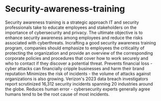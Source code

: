 # Security-awareness-training
Security awareness training is a strategic approach IT and security professionals take to educate employees and stakeholders on the importance of cybersecurity and privacy. The ultimate objective is to enhance security awareness among employees and
reduce the risks associated with cyberthreats.
Incrafting a good security awareness training program, companies should emphasize to employees the criticality of protecting the organization and provide an overview of the corresponding corporate policies and procedures that cover how to work securely and who to contact if they discover a potential threat. 
Prevents financial loss - cyber attacks can financially cripple businesses and harm their brand reputation
Minimizes the risk of incidents - the volume of attacks against organizations is also growing. Verizon's 2023 data breach investigators report scrutinized 16,312 security incidents spanning 20 industries around the globe.
Reduces human error - cybersecurity experts generally agree humans tend to be the root cause of most incidents. 
